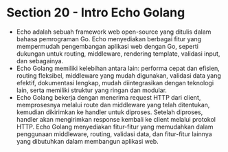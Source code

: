 # Section 20 - Intro Echo Golang
- Echo adalah sebuah framework web open-source yang ditulis dalam bahasa pemrograman Go. Echo menyediakan berbagai fitur yang mempermudah pengembangan aplikasi web dengan Go, seperti dukungan untuk routing, middleware, rendering template, validasi input, dan sebagainya.
- Echo Golang memiliki kelebihan antara lain: performa cepat dan efisien, routing fleksibel, middleware yang mudah digunakan, validasi data yang efektif, dokumentasi lengkap, mudah diintegrasikan dengan teknologi lain, serta memiliki struktur yang ringan dan modular.
- Echo Golang bekerja dengan menerima request HTTP dari client, memprosesnya melalui route dan middleware yang telah ditentukan, kemudian dikirimkan ke handler untuk diproses. Setelah diproses, handler akan mengirimkan response kembali ke client melalui protokol HTTP. Echo Golang menyediakan fitur-fitur yang memudahkan dalam penggunaan middleware, routing, validasi data, dan fitur-fitur lainnya yang dibutuhkan dalam membangun aplikasi web.